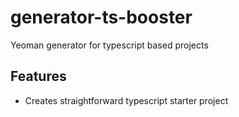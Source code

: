 # generator-ts-booster
Yeoman generator for typescript based projects

## Features 

* Creates straightforward typescript starter project
